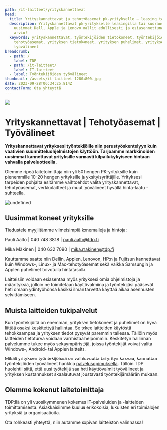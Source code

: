 ```yaml
---
path: /it-laitteet/yrityskannettavat
head:
  title: Yrityskannettavat ja tehotyöasemat pk-yritykselle – leasing tai suoraosto
  description: Yrityskannettavat pk-yritykselle leasingilla tai suoraostolla -
    uusimmat Dell, Apple ja Lenovo mallit edullisesti ja esiasennettuna. Pyydä
    arvio!
  keywords: yrityskannettavat, työntekijöiden tietokoneet, työntekijöiden
    tehotyöasemat, yrityksen tietokoneet, yrityksen puhelimet, yrityksen
    työvälineet
breadcrumb:
  - path: /
    label: TDP
  - path: /it-laitteet/
    label: IT-laitteet
  - label: Työntekijöiden työvälineet
thumbnail: /assets/it-laitteet-1280x800.jpg
date: 2023-09-28T06:34:25.814Z
contactForm: Ota yhteyttä
---
```

![](/assets/it-laitteet-1280x800.jpg)

# Yrityskannettavat | Tehotyöasemat | Työvälineet

**Y﻿rityskannettavat yrityksesi työntekijöille niin perustyöskentelyyn kuin vaativien suunnitteluohjelmistojen käyttöön. Tarjoamme markkinoiden uusimmat kannettavat yrityksille varmasti kilpailukykyiseen hintaan vahvalla palveluotteella.**

Olemme ripeä laitetoimittaja niin yli 50 hengen PK-yrityksille kuin pienemmille 10-20 hengen yrityksille ja yksityisyrittäjille. Yrityksesi tarpeiden pohjalta esitämme vaihtoehdot valita yrityskannettavat, tehotyöasemat, verkkolaitteet ja muut työvälineet hyvällä hinta-laatu -suhteella.


<HeroBlock bgColor="brand" imageAlign="right">

<div className="HeroBlockImage">

![undefined](/assets/dell-l7340-p3260.png)

</div>

<div className="HeroBlockContent">

## Uusimmat koneet yrityksille 

T﻿iedustele myyjiltämme viimeisimpiä konemalleja ja hintoja:

Pauli Aalto | 040 748 3818 | pauli.aalto@tdp.fi

Mika Mäkinen | 040 632 7090 | mika.makinen@tdp.fi

</div>

</HeroBlock>


Kauttamme saatte niin Dellin, Applen, Lenovon, HP:n ja Fujitsun kannettavat kuin Windows-, Linux- ja Mac-tehotyöasemat sekä vaikka Samsungin ja Applen puhelimet toivotulla hintatasolla. 

Laitteisiin voidaan esiasentaa myös yrityksesi omia ohjelmistoja ja määrityksiä, jolloin ne toimitetaan käyttövalmiina ja työntekijäsi pääsevät heti omaan ydintyöhönsä käsiksi ilman tarvetta käyttää aikaa asennusten selvittämiseen.

## Muista laitteiden tukipalvelut

Kun työntekijöitä on enemmän, yrityksen tietokoneet ja puhelimet on hyvä liittää osaksi <a href="/it-palvelut/keskitetty-hallinta">keskitettyä hallintaa</a>. Se tekee laitteiden käytöstä tehokkaampaa ja yrityksen tiedot pysyvät paremmin tallessa. Tällöin myös laitteiden tietoturva voidaan varmistaa helpommin. Keskitetyn hallinnan palvelumme tukee myös sekaympäristöjä, joissa työntekijät voivat valita Windows-, Android- tai Applen laitteita.

Mikäli yrityksen työntekijöissä on vaihtuvuutta tai yritys kasvaa, kannattaa työntekijöiden työvälineet hankkia <a href="/it-palvelut/palvelusopimus">palvelusopimuksella</a>. Tällöin TDP huolehtii siitä, että uusi työtekijä saa heti käyttövalmiit työvälineet ja yrityksen kustannukset skaalautuvat joustavasti työntekijämäärän mukaan.

## Olemme kokenut laitetoimittaja

TDP:llä on yli vuosikymmenen kokemus IT-palveluiden ja -laitteiden toimittamisesta. Asiakkaisiimme kuuluu erikokoisia, lukuisten eri toimialojen yrityksiä ja organisaatioita.

Ota rohkeasti yhteyttä, niin autamme sopivan laitteiston valinnassa!